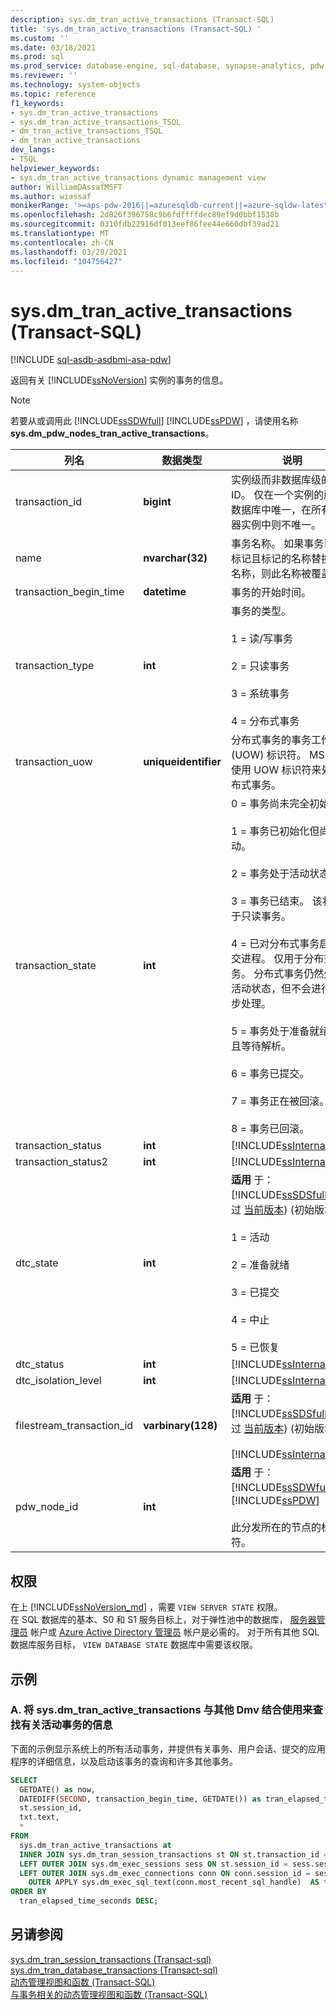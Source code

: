 ```yaml
---
description: sys.dm_tran_active_transactions (Transact-SQL)
title: 'sys.dm_tran_active_transactions (Transact-SQL) '
ms.custom: ''
ms.date: 03/18/2021
ms.prod: sql
ms.prod_service: database-engine, sql-database, synapse-analytics, pdw
ms.reviewer: ''
ms.technology: system-objects
ms.topic: reference
f1_keywords:
- sys.dm_tran_active_transactions
- sys.dm_tran_active_transactions_TSQL
- dm_tran_active_transactions_TSQL
- dm_tran_active_transactions
dev_langs:
- TSQL
helpviewer_keywords:
- sys.dm_tran_active_transactions dynamic management view
author: WilliamDAssafMSFT
ms.author: wiassaf
monikerRange: '>=aps-pdw-2016||=azuresqldb-current||=azure-sqldw-latest||>=sql-server-2016||>=sql-server-linux-2017||=azuresqldb-mi-current'
ms.openlocfilehash: 2d826f396758c9b6fdffffdec89ef9d0bbf1538b
ms.sourcegitcommit: 0310fdb22916df013eef86fee44e660dbf39ad21
ms.translationtype: MT
ms.contentlocale: zh-CN
ms.lasthandoff: 03/20/2021
ms.locfileid: "104756427"
---
```

# <a name="sysdm_tran_active_transactions-transact-sql"></a>sys.dm_tran_active_transactions (Transact-SQL)
[!INCLUDE [sql-asdb-asdbmi-asa-pdw](../../includes/applies-to-version/sql-asdb-asdbmi-asa-pdw.md)]

  返回有关 [!INCLUDE[ssNoVersion](../../includes/ssnoversion-md.md)] 实例的事务的信息。  
  
> [!NOTE]  
>  若要从或调用此 [!INCLUDE[ssSDWfull](../../includes/sssdwfull-md.md)] [!INCLUDE[ssPDW](../../includes/sspdw-md.md)] ，请使用名称 **sys.dm_pdw_nodes_tran_active_transactions**。  
  
|列名|数据类型|说明|  
|-----------------|---------------|-----------------|  
|transaction_id|**bigint**|实例级而非数据库级的事务 ID。 仅在一个实例的所有数据库中唯一，在所有服务器实例中则不唯一。|  
|name|**nvarchar(32)**|事务名称。 如果事务已被标记且标记的名称替换事务名称，则此名称被覆盖。|  
|transaction_begin_time|**datetime**|事务的开始时间。|  
|transaction_type|**int**|事务的类型。<br /><br /> 1 = 读/写事务<br /><br /> 2 = 只读事务<br /><br /> 3 = 系统事务<br /><br /> 4 = 分布式事务|  
|transaction_uow|**uniqueidentifier**|分布式事务的事务工作单元 (UOW) 标识符。 MS DTC 使用 UOW 标识符来处理分布式事务。|  
|transaction_state|**int**|0 = 事务尚未完全初始化。<br /><br /> 1 = 事务已初始化但尚未启动。<br /><br /> 2 = 事务处于活动状态。<br /><br /> 3 = 事务已结束。 该状态用于只读事务。<br /><br /> 4 = 已对分布式事务启动提交进程。 仅用于分布式事务。 分布式事务仍然处于活动状态，但不会进行进一步处理。<br /><br /> 5 = 事务处于准备就绪状态且等待解析。<br /><br /> 6 = 事务已提交。<br /><br /> 7 = 事务正在被回滚。<br /><br /> 8 = 事务已回滚。|  
|transaction_status|**int**|[!INCLUDE[ssInternalOnly](../../includes/ssinternalonly-md.md)]|  
|transaction_status2|**int**|[!INCLUDE[ssInternalOnly](../../includes/ssinternalonly-md.md)]|  
|dtc_state|**int**|**适用** 于： [!INCLUDE[ssSDSfull](../../includes/sssdsfull-md.md)] 通过 [当前版本](/previous-versions/azure/ee336279(v=azure.100)))  (初始版本。<br /><br /> 1 = 活动<br /><br /> 2 = 准备就绪<br /><br /> 3 = 已提交<br /><br /> 4 = 中止<br /><br /> 5 = 已恢复|  
|dtc_status|**int**|[!INCLUDE[ssInternalOnly](../../includes/ssinternalonly-md.md)]|  
|dtc_isolation_level|**int**|[!INCLUDE[ssInternalOnly](../../includes/ssinternalonly-md.md)]|  
|filestream_transaction_id|**varbinary(128)**|**适用** 于： [!INCLUDE[ssSDSfull](../../includes/sssdsfull-md.md)] 通过 [当前版本](/previous-versions/azure/ee336279(v=azure.100)))  (初始版本。<br /><br /> [!INCLUDE[ssInternalOnly](../../includes/ssinternalonly-md.md)]|  
|pdw_node_id|**int**|**适用** 于： [!INCLUDE[ssSDWfull](../../includes/sssdwfull-md.md)] 、 [!INCLUDE[ssPDW](../../includes/sspdw-md.md)]<br /><br /> 此分发所在的节点的标识符。|  
  
## <a name="permissions"></a>权限

在上 [!INCLUDE[ssNoVersion_md](../../includes/ssnoversion-md.md)] ，需要 `VIEW SERVER STATE` 权限。   
在 SQL 数据库的基本、S0 和 S1 服务目标上，对于弹性池中的数据库， [服务器管理员](/azure/azure-sql/database/logins-create-manage#existing-logins-and-user-accounts-after-creating-a-new-database) 帐户或 [Azure Active Directory 管理员](/azure/azure-sql/database/authentication-aad-overview#administrator-structure) 帐户是必需的。 对于所有其他 SQL 数据库服务目标， `VIEW DATABASE STATE` 数据库中需要该权限。   


## <a name="examples"></a>示例  
  
### <a name="a-using-sysdm_tran_active_transactions-with-other-dmvs-to-find-information-about-active-transactions"></a>A. 将 sys.dm_tran_active_transactions 与其他 Dmv 结合使用来查找有关活动事务的信息
 下面的示例显示系统上的所有活动事务，并提供有关事务、用户会话、提交的应用程序的详细信息，以及启动该事务的查询和许多其他事务。  
  
```sql  
SELECT
  GETDATE() as now,
  DATEDIFF(SECOND, transaction_begin_time, GETDATE()) as tran_elapsed_time_seconds,
  st.session_id,
  txt.text, 
  *
FROM
  sys.dm_tran_active_transactions at
  INNER JOIN sys.dm_tran_session_transactions st ON st.transaction_id = at.transaction_id
  LEFT OUTER JOIN sys.dm_exec_sessions sess ON st.session_id = sess.session_id
  LEFT OUTER JOIN sys.dm_exec_connections conn ON conn.session_id = sess.session_id
    OUTER APPLY sys.dm_exec_sql_text(conn.most_recent_sql_handle)  AS txt
ORDER BY
  tran_elapsed_time_seconds DESC;
```


## <a name="see-also"></a>另请参阅  
 [sys.dm_tran_session_transactions &#40;Transact-sql&#41;](../../relational-databases/system-dynamic-management-views/sys-dm-tran-session-transactions-transact-sql.md)   
 [sys.dm_tran_database_transactions &#40;Transact-sql&#41;](../../relational-databases/system-dynamic-management-views/sys-dm-tran-database-transactions-transact-sql.md)   
 [动态管理视图和函数 (Transact-SQL)](~/relational-databases/system-dynamic-management-views/system-dynamic-management-views.md)   
 [与事务相关的动态管理视图和函数 (Transact-SQL)](../../relational-databases/system-dynamic-management-views/transaction-related-dynamic-management-views-and-functions-transact-sql.md)  
